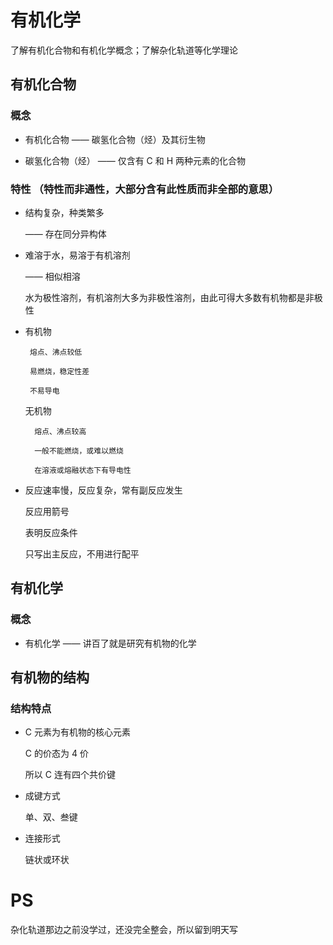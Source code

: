 # 有机化学

了解有机化合物和有机化学概念；了解杂化轨道等化学理论

## 有机化合物

### 概念

- 有机化合物 —— 碳氢化合物（烃）及其衍生物

- 碳氢化合物（烃） —— 仅含有 C 和 H 两种元素的化合物

### 特性 （特性而非通性，大部分含有此性质而非全部的意思）

- 结构复杂，种类繁多

  —— 存在同分异构体
  
- 难溶于水，易溶于有机溶剂

  —— 相似相溶
  
  水为极性溶剂，有机溶剂大多为非极性溶剂，由此可得大多数有机物都是非极性
  
- 有机物 

       熔点、沸点较低

       易燃烧，稳定性差
              
       不易导电
              
   无机物
   
        熔点、沸点较高
        
        一般不能燃烧，或难以燃烧
        
        在溶液或熔融状态下有导电性
        
- 反应速率慢，反应复杂，常有副反应发生

  反应用箭号
  
  表明反应条件
  
  只写出主反应，不用进行配平
  
## 有机化学

### 概念

- 有机化学 —— 讲百了就是研究有机物的化学

## 有机物的结构

### 结构特点

- C 元素为有机物的核心元素

  C 的价态为 4 价
  
  所以 C 连有四个共价键
  
- 成键方式

  单、双、叁键
  
- 连接形式

  链状或环状
  
# PS

杂化轨道那边之前没学过，还没完全整会，所以留到明天写
